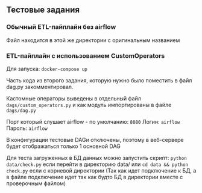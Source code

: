 ## Тестовые задания

### Обычный ETL-пайплайн без airflow

Файл находится в этой же директории с оригинальным названием

### ETL-пайплайн с использованием CustomOperators

Для запуска: `docker-compose up`

Часть кода из второго задания, которую нужно было поместить в файл dag.py закомментировал.

Кастомные операторы выведены в отдельный файл `dags/custom_operators.py` и как модуль импортированы в файле `dags/dag.py`

Порт который слушает airflow - по умолчанию: `8080`
Логин: `airflow`
Пароль: `airflow`

В конфигурации тестовые DAGи отключены, поэтому в веб-сервере будет отображаться только 1 основной DAG

Для теста загруженных в БД данных можно запустить скрипт:
`python data/check.py` если перейти в директорию data/
или
`cd data && python check.py` если с корневой директории
(Так как идет подключение к БД, а в файле подключение идет так как будто БД в директории вместе с проверочным файлом)
